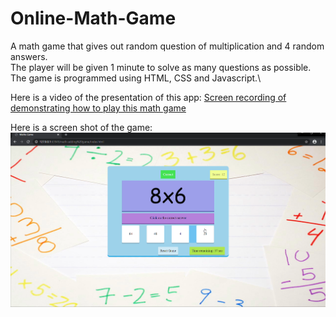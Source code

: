 # Online-Math-Game
A math game that gives out random question of multiplication and 4 random answers.\
The player will be given 1 minute to solve as many questions as possible.\
The game is programmed using HTML, CSS and Javascript.\

Here is a video of the presentation of this app:
[Screen recording of demonstrating how to play this math game](https://youtu.be/q6GvbYiWCkE)

Here is a screen shot of the game:\
![](images/mathPic.png)
